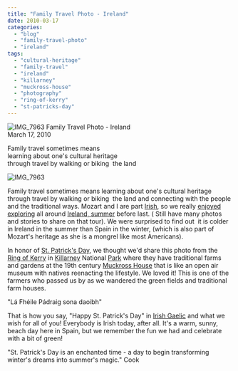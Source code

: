 ```yaml
---
title: "Family Travel Photo - Ireland"
date: 2010-03-17
categories: 
  - "blog"
  - "family-travel-photo"
  - "ireland"
tags: 
  - "cultural-heritage"
  - "family-travel"
  - "ireland"
  - "killarney"
  - "muckross-house"
  - "photography"
  - "ring-of-kerry"
  - "st-patricks-day"
---
```


 ![IMG_7963](https://pub-ac94b3f306b24c0dba4238943c97f2e1.r2.dev/6a00e5502a950788330120a9491ca9970b.jpg) Family Travel Photo - Ireland  
March 17, 2010

Family travel sometimes means  
learning about one's cultural heritage  
through travel by walking or biking  the land

<!--more-->

![IMG_7963](https://pub-ac94b3f306b24c0dba4238943c97f2e1.r2.dev/6a00e5502a950788330120a9491da7970b.jpg)  

Family travel sometimes means learning about one's cultural heritage through travel by walking or biking  the land and connecting with the people and the traditional ways. Mozart and I are part [Irish](https://pub-ac94b3f306b24c0dba4238943c97f2e1.r2.dev/2010/01/family-travel-photo-ireland-dingle-fusia-red-flower-green-landscape.html), so we really [enjoyed exploring](https://pub-ac94b3f306b24c0dba4238943c97f2e1.r2.dev/2009/10/family-travel-photo-ireland-blarney-stone-castles-exploring-adventure-motorhome.html) all around [Ireland, summer](https://pub-ac94b3f306b24c0dba4238943c97f2e1.r2.dev/2009/08/family-travel-photo-ireland-rock-of-cashel-st-pat.html) before last. ( Still have many photos and stories to share on that tour). We were surprised to find out  it is colder in Ireland in the summer than Spain in the winter, (which is also part of Mozart's heritage as she is a mongrel like most Americans).

In honor of [St. Patrick's Day](http://en.wikipedia.org/wiki/Saint_Patrick%27s_Day), we thought we'd share this photo from the [Ring of Kerry](http://en.wikipedia.org/wiki/Ring_of_Kerry) in [Killarney](http://en.wikipedia.org/wiki/Killarney) National [Park](http://homepage.eircom.net/%7Eknp/muckross/index.htm) where they have traditional farms and gardens at the 19th century [Muckross House](http://www.muckross-house.ie/) that is like an open air museum with natives reenacting the lifestyle. We loved it! This is one of the farmers who passed us by as we wandered the green fields and traditional farm houses.

"Lá Fhéile Pádraig sona daoibh"

That is how you say, "Happy St. Patrick's Day" in [Irish Gaelic](http://en.wikipedia.org/wiki/Irish_language) and what we wish for all of you! Everybody is Irish today, after all. It's a warm, sunny, beach day here in Spain, but we remember the fun we had and celebrate with a bit of green!

"St. Patrick's Day is an enchanted time - a day to begin transforming winter's dreams into summer's magic." Cook
